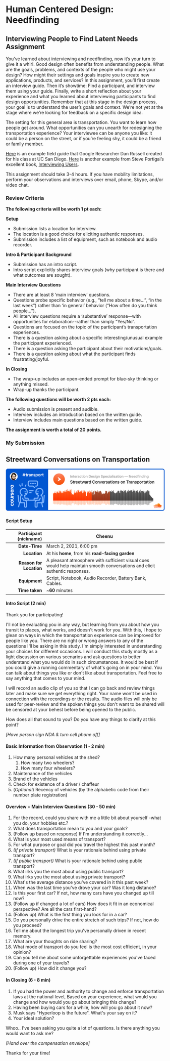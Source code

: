 # Human Centered Design: Needfinding

## **Interviewing People to Find Latent Needs**  Assignment

You’ve learned about interviewing and needfinding, now it’s your turn to give it a whirl. Good design often benefits from understanding people. What are the goals, problems, and contexts of the people who might use your design? How might their settings and goals inspire you to create new applications, products, and services? In this assignment, you’ll first create an interview guide. Then it’s showtime: Find a participant, and interview them using your guide. Finally, write a short reflection about your experience and what you learned about interviewing participants to find design opportunities. Remember that at this stage in the design process, your goal is to understand the user’s goals and context. We’re not yet at the stage where we’re looking for feedback on a specific design idea.

The setting for this general area is transportation. You want to learn how people get around. What opportunities can you unearth for redesigning the transportation experience? Your interviewee can be anyone you like: it could be a person on the street, or if you’re feeling shy, it could be a friend or family member.

[Here](https://www.coursera.org/learn/human-computer-interaction/supplement/oFCEG/example-interview-guide) is an example field guide that Google Researcher Dan Russell created for his class at UC San Diego. [Here](http://rosenfeldmedia.com/app/uploads/2014/10/Portigal-Consulting_Reading-Ahead_Interview_Guide.pdf?680497) is another example from Steve Portigal’s excellent book, [Interviewing Users](http://rosenfeldmedia.com/books/interviewing-users/).

This assignment should take 3-4 hours. If you have mobility limitations, perform your observations and interviews over email, phone, Skype, and/or video chat.

### Review Criteria

**The following criteria will be worth 1 pt each:**

**Setup**

- Submission lists a location for interview.
- The location is a good choice for eliciting authentic responses.
- Submission includes a list of equipment, such as notebook and audio recorder.

**Intro & Participant Background**

- Submission has an intro script.
- Intro script explicitly shares interview goals (why participant is there and what outcomes are sought).

**Main Interview Questions**

- There are at least 8 ‘main interview’ questions.
- Questions probe specific behavior (e.g., “tell me about a time...”, “in the last week”) rather than ‘in general’ behavior (“How often do you think people...”).
- All interview questions require a ‘substantive’ response--with opportunities for elaboration--rather than simply “Yes/No”.
- Questions are focused on the topic of the participant’s transportation experiences.
- There is a question asking about a specific interesting/unusual example the participant experienced.
- There is a question asking the participant about their motivations/goals.
- There is a question asking about what the participant finds frustrating/joyful.

**In Closing**

- The wrap-up includes an open-ended prompt for blue-sky thinking or anything missed.
- Wrap-up thanks the participant.

**The following questions will be worth 2 pts each:**

- Audio submission is present and audible.
- Interview includes an introduction based on the written guide.
- Interview includes main questions based on the written guide.

**The assignment is worth a total of 20 points.**

### My Submission

## Streetward Conversations on Transportation

[![](https://github.com/arvindcheenu/interaction-design-notes/blob/main/images/transport-audiolink.png?raw=true)](https://soundcloud.com/arvindcheenu/streetward-conversations-on-transportation)

#### Script Setup

| **Participant** (nickname) | Cheenu                                                       |
| --------------------------: | ------------------------------------------------------------ |
|               **Date-Time** | March 2, 2021, 6:00 pm                                       |
|                **Location** | At his **home**, from his **road-facing garden**             |
|     **Reason for Location** | A pleasant atmosphere with sufficient visual cues would help maintain smooth conversations and elicit authentic responses. |
|               **Equipment** | Script, Notebook, Audio Recorder, Battery Bank, Cables.      |
|              **Time taken** | ~**60** minutes                                              |

#### Intro Script (2 min)

Thank you for participating!

I'll not be evaluating you in any way, but learning from you about how you transit to places, what works, and doesn't work for you. With this, I hope to glean on ways in which the transportation experience can be improved for people like you. There are no right or wrong answers to any of the questions I'll be asking in this study. I'm simply interested in understanding your choices for different occasions. I will conduct this study mostly as a light discussion on various scenarios and ask questions to better understand what you would do in such circumstances. It would be best if you could give a running commentary of what's going on in your mind. You can talk about things you like or don't like about transportation. Feel free to say anything that comes to your mind.

I will record an audio clip of you so that I can go back and review things later and make sure we get everything right. Your name won't be used in connection with the recordings or the results. The audio files will only be used for peer-review and the spoken things you don't want to be shared will be censored at your behest before being opened to the public.

How does all that sound to you? Do you have any things to clarify at this point?

*[Have person sign NDA & turn cell phone off]*

#### Basic Information from Observation (1 - 2 min)

1. How many personal vehicles at the shed?
   1. How many two wheelers?
   2. How many four wheelers?
2. Maintenance of the vehicles
3. Brand of the vehicles
4. Check for existence of a driver / chaffeur
5. (*Optional*) Recency of vehicles (by the alphabetic code from their number plate registration)

#### Overview + Main Interview Questions (30 - 50 min)

1. For the record, could you share with me a little bit about yourself -what you do, your hobbies etc.?
2. What does transportation mean to you and your goals?
3. (Follow up based on response) If I'm understanding it correctly...
4. What is your most used means of transport? 
5. For what purpose or goal did you travel the highest this past month? 
6. *(If private transport)* What is your rationale behind using private transport?
7. *(If public transport)* What is your rationale behind using public transport?
8. What irks you the most about using public transport?
9. What irks you the most about using private transport?
10. What's the average distance you've covered in it this past week?
11. When was the last time you've drove your car? Was it long distance?
12. Is this your first car? If not, how many cars have you changed up till now?
13. (Follow up if changed a lot of cars) How does it fit in an economical perspective? Are all the cars first-hand?
14. (Follow up) What is the first thing you look for in a car?
15. Do you personally drive the entire stretch of such trips? If not, how do you proceed?
16. Tell me about the longest trip you've personally driven in recent memory.
17. What are your thoughts on ride sharing? 
18. What mode of transport do you feel is the most cost efficient, in your opinion?
19. Can you tell me about some unforgettable experiences you've faced during one of your travels?
20. (Follow up) How did it change you?

#### In Closing (6 - 8 min)

1. If you had the power and authority to change and enforce transportation laws at the national level, Based on your experience, what would you change and how would you go about bringing this change? 
2. Having been buying cars for a while, how will you go about it now?
3. Musk says "Hyperloop is the future". What's your say on it?
4. Your ideal solution?

Whoo.. I've been asking you quite a lot of questions. Is there anything you would want to ask me?

*[Hand over the compensation envelope]*

Thanks for your time!



